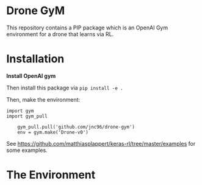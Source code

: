 # Drone GyM

This repository contains a PIP package which is an OpenAI Gym environment for a drone that learns via RL.

# Installation

  <b> Install OpenAI gym </b>

Then install this package via ``pip install -e .``

Then, make the environment:

	import gym
	import gym_pull
    
    	gym_pull.pull('github.com/jnc96/drone-gym')
    	env = gym.make('Drone-v0')

<div id="basic_usage"></div>

See https://github.com/matthiasplappert/keras-rl/tree/master/examples for some examples.

# The Environment
